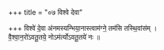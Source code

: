 +++
title = "०७ विश्वे देवा"

+++
विश्वे॑ दे॒वा अ॑नमस्यन्भिया॒नास्त्वाम॑ग्ने॒ तम॑सि तस्थि॒वांस॑म् ।  
वै॒श्वा॒न॒रो॑ऽवतू॒तये॒ नोऽम॑र्त्योऽवतू॒तये॑ नः ॥